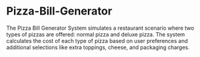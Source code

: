 # Pizza-Bill-Generator
The Pizza Bill Generator System simulates a restaurant scenario where two types of pizzas are offered: normal pizza and deluxe pizza. The system calculates the cost of each type of pizza based on user preferences and additional selections like extra toppings, cheese, and packaging charges.
